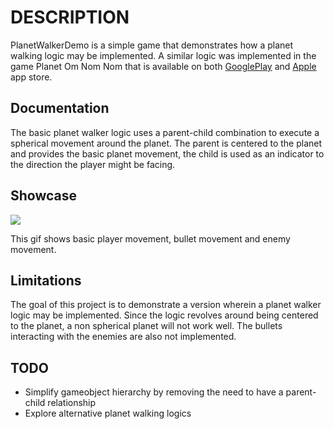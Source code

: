 # DESCRIPTION

PlanetWalkerDemo is a simple game that demonstrates how a planet walking logic may be implemented. A similar logic was implemented in the game Planet Om Nom Nom that is available on both [GooglePlay](https://play.google.com/store/apps/details?id=com.klausology.planetomnomnom) and [Apple](https://apps.apple.com/us/app/planet-om-nom-nom/id1521638287) app store.

## Documentation

The basic planet walker logic uses a parent-child combination to execute a spherical movement around the planet. The parent is centered to the planet and provides the basic planet movement, the child is used as an indicator to the direction the player might be facing.

## Showcase

![](https://github.com/klazapp/DMICustomDrawCall-Jobified-/blob/main/Assets/GifShowCase/Showcase-1.gif)


This gif shows basic player movement, bullet movement and enemy movement.

## Limitations

The goal of this project is to demonstrate a version wherein a planet walker logic may be implemented. Since the logic revolves around being centered to the planet, a non spherical planet will not work well. The bullets interacting with the enemies are also not implemented.

## TODO

- Simplify gameobject hierarchy by removing the need to have a parent-child relationship
- Explore alternative planet walking logics